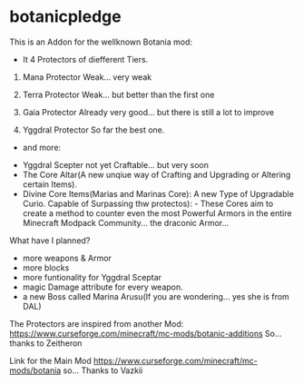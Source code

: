 # botanicpledge
This is an Addon for the wellknown Botania mod:


- It 4 Protectors of diefferent Tiers.

1. Mana Protector
    Weak... very weak
   
2. Terra Protector
    Weak... but better than the first one
    
3. Gaia Protector
    Already very good... but there is still a lot to improve
    
4. Yggdral Protector
    So far the best one.

- and more:
+ Yggdral Scepter not yet Craftable... but very soon
+ The Core Altar(A new unqiue way of Crafting and Upgrading or Altering certain Items).
+ Divine Core Items(Marias and Marinas Core): A new Type of Upgradable Curio. Capable of Surpassing thw protectos):
        - These Cores aim to create a method to counter even the most Powerful Armors in the entire Minecraft Modpack Community... the draconic Armor...


What have I planned?
- more weapons & Armor
- more blocks
- more funtionality for Yggdral Sceptar
- magic Damage attribute for every weapon.
- a new Boss called Marina Arusu(If you are wondering... yes she is from DAL)





The Protectors are inspired from another Mod:
https://www.curseforge.com/minecraft/mc-mods/botanic-additions
So... thanks to Zeitheron 

Link for the Main Mod
https://www.curseforge.com/minecraft/mc-mods/botania
so... Thanks to Vazkii
